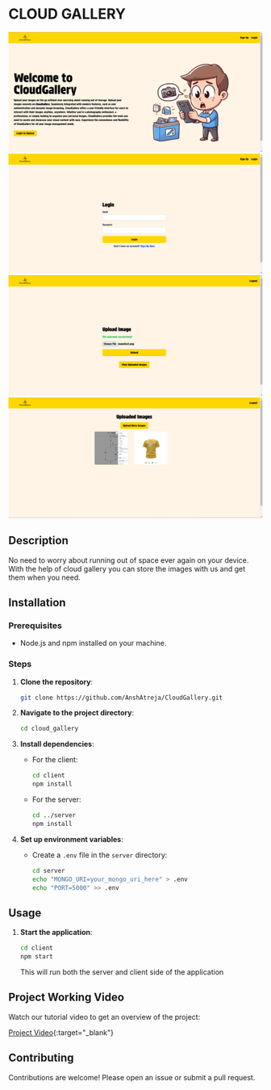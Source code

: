 # CLOUD GALLERY

![Project Overview](assets/cg1.png)
![Project Overview](assets/cg2.png)
![Project Overview](assets/cg3.png)
![Project Overview](assets/cg4.png)

## Description
No need to worry about running out of space ever again on your device. With the help of cloud gallery you can store the images with us and get them when you need.

## Installation

### Prerequisites
- Node.js and npm installed on your machine.

### Steps

1. **Clone the repository**:
    ```sh
    git clone https://github.com/AnshAtreja/CloudGallery.git
    ```

2. **Navigate to the project directory**:
    ```sh
    cd cloud_gallery
    ```

3. **Install dependencies**:
    - For the client:
        ```sh
        cd client
        npm install
        ```

    - For the server:
        ```sh
        cd ../server
        npm install
        ```

4. **Set up environment variables**:
    - Create a `.env` file in the `server` directory:
        ```sh
        cd server
        echo "MONGO_URI=your_mongo_uri_here" > .env
        echo "PORT=5000" >> .env
        ```

## Usage

1. **Start the application**:
    ```sh
    cd client
    npm start
    ```

    This will run both the server and client side of the application

## Project Working Video   

Watch our tutorial video to get an overview of the project:

[Project Video](https://drive.google.com/file/d/1hlJY5KG9jMVsDesvZTiErT41h5uS10NK/view?usp=drive_link){:target="_blank"}

## Contributing
Contributions are welcome! Please open an issue or submit a pull request.
